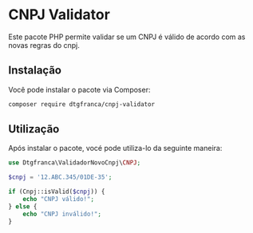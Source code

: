 # CNPJ Validator

Este pacote PHP permite validar se um CNPJ é válido  de acordo com as novas regras do cnpj.

## Instalação

Você pode instalar o pacote via Composer:

```bash
composer require dtgfranca/cnpj-validator
 ```


## Utilização
Após instalar o pacote, vocé pode utiliza-lo da seguinte maneira:
```php
use Dtgfranca\ValidadorNovoCnpj\CNPJ;

$cnpj = '12.ABC.345/01DE-35';

if (Cnpj::isValid($cnpj)) {
    echo "CNPJ válido!";
} else {
    echo "CNPJ inválido!";
}
```

